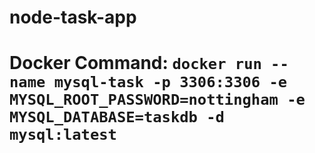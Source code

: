 # node-task-app

# Docker Command: `docker run --name mysql-task -p 3306:3306 -e MYSQL_ROOT_PASSWORD=nottingham -e MYSQL_DATABASE=taskdb -d mysql:latest`